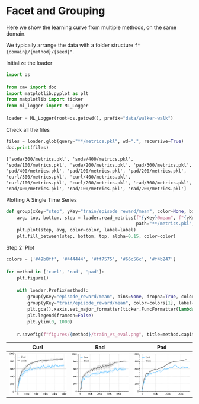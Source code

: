 
# Facet and Grouping

Here we show the learning curve from multiple methods, on the same domain.

We typically arrange the data with a folder structure `f"{domain}/{method}/{seed}"`.

Initialize the loader
```python
import os

from cmx import doc
import matplotlib.pyplot as plt
from matplotlib import ticker
from ml_logger import ML_Logger

loader = ML_Logger(root=os.getcwd(), prefix="data/walker-walk")
```
Check all the files
```python
files = loader.glob(query="**/metrics.pkl", wd=".", recursive=True)
doc.print(files)
```

```
['soda/300/metrics.pkl', 'soda/400/metrics.pkl', 'soda/100/metrics.pkl', 'soda/200/metrics.pkl', 'pad/300/metrics.pkl', 'pad/400/metrics.pkl', 'pad/100/metrics.pkl', 'pad/200/metrics.pkl', 'curl/300/metrics.pkl', 'curl/400/metrics.pkl', 'curl/100/metrics.pkl', 'curl/200/metrics.pkl', 'rad/300/metrics.pkl', 'rad/400/metrics.pkl', 'rad/100/metrics.pkl', 'rad/200/metrics.pkl']
```
Plotting A Single Time Series
```python
def group(xKey="step", yKey="train/episode_reward/mean", color=None, bins=50, label=None, dropna=False):
    avg, top, bottom, step = loader.read_metrics(f"{yKey}@mean", f"{yKey}@84%", f"{yKey}@16%", x_key=f"{xKey}@mean",
                                                 path="**/metrics.pkl", num_bins=bins, dropna=dropna)
    plt.plot(step, avg, color=color, label=label)
    plt.fill_between(step, bottom, top, alpha=0.15, color=color)
```
Step 2: Plot
```python
colors = ['#49b8ff', '#444444', '#ff7575', '#66c56c', '#f4b247']

for method in ['curl', 'rad', 'pad']:
    plt.figure()

    with loader.Prefix(method):
        group(yKey="episode_reward/mean", bins=None, dropna=True, color=colors[0], label="Eval")
        group(yKey="train/episode_reward/mean", color=colors[1], label="Train")
        plt.gca().xaxis.set_major_formatter(ticker.FuncFormatter(lambda x, _: f"{int(x / 1000)}k" if x else "0"))
        plt.legend(frameon=False)
        plt.ylim(0, 1000)

    r.savefig(f"figures/{method}/train_vs_eval.png", title=method.capitalize(), dpi=300)
```

| **Curl** | **Rad** | **Pad** |
|:--------:|:-------:|:-------:|
| <img style="align-self:center;" src="figures/curl/train_vs_eval.png" image="None" styles="{'margin': '0.5em'}" width="None" height="None" dpi="300"/> | <img style="align-self:center;" src="figures/rad/train_vs_eval.png" image="None" styles="{'margin': '0.5em'}" width="None" height="None" dpi="300"/> | <img style="align-self:center;" src="figures/pad/train_vs_eval.png" image="None" styles="{'margin': '0.5em'}" width="None" height="None" dpi="300"/> |
